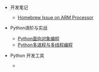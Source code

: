 
* 开发笔记
  
  * [Homebrew Issue on ARM Processor](/Notes/homebrew.md)
* Python进阶与实战
  * [Python面向对象编程](/ProjectDocs/1-Python面向对象编程.md)
  * [Python多进程与多线程编程](/ProjectDocs/2-Python多进程与多线程编程.md)
* Python 开发工具

  * 